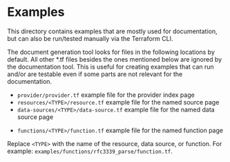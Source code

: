 # Examples

This directory contains examples that are mostly used for documentation, but can also be run/tested manually via the Terraform CLI.

The document generation tool looks for files in the following locations by default. All other *.tf files besides the ones mentioned below are ignored by the documentation tool. This is useful for creating examples that can run and/or are testable even if some parts are not relevant for the documentation.

* `provider/provider.tf` example file for the provider index page
* `resources/<TYPE>/resource.tf` example file for the named source page
* `data-sources/<TYPE>/data-source.tf` example file for the named data source page
- `functions/<TYPE>/function.tf` example file for the named function page

Replace `<TYPE>` with the name of the resource, data source, or function. For example: `examples/functions/rfc3339_parse/function.tf`.
